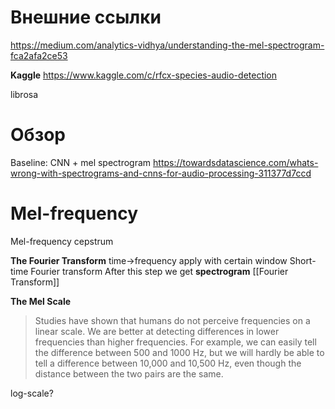 
# Внешние ссылки

https://medium.com/analytics-vidhya/understanding-the-mel-spectrogram-fca2afa2ce53

**Kaggle**
https://www.kaggle.com/c/rfcx-species-audio-detection

librosa
# Обзор

Baseline: CNN + mel spectrogram
https://towardsdatascience.com/whats-wrong-with-spectrograms-and-cnns-for-audio-processing-311377d7ccd

# Mel-frequency

Mel-frequency cepstrum

**The Fourier Transform**
time→frequency
apply with certain window
Short-time Fourier transform
After this step we get **spectrogram**
[[Fourier Transform]]

**The Mel Scale**

>Studies have shown that humans do not perceive frequencies on a linear scale. We are better at detecting differences in lower frequencies than higher frequencies. For example, we can easily tell the difference between 500 and 1000 Hz, but we will hardly be able to tell a difference between 10,000 and 10,500 Hz, even though the distance between the two pairs are the same.

log-scale?



